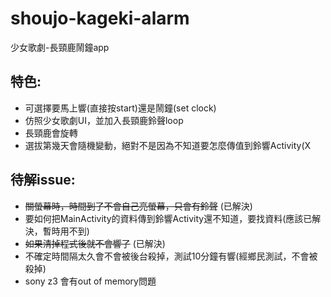 # shoujo-kageki-alarm
少女歌劇-長頸鹿鬧鐘app

## 特色:
  - 可選擇要馬上響(直接按start)還是鬧鐘(set clock)
  - 仿照少女歌劇UI，並加入長頸鹿鈴聲loop
  - 長頸鹿會旋轉
  - 選拔第幾天會隨機變動，絕對不是因為不知道要怎麼傳值到鈴響Activity(X

## 待解issue:
  - ~~關螢幕時，時間到了不會自己亮螢幕，只會有鈴聲~~ (已解決)
  - 要如何把MainActivity的資料傳到鈴響Activity還不知道，要找資料(應該已解決，暫時用不到)
  - ~~如果清掉程式後就不會響了~~ (已解決)
  - 不確定時間隔太久會不會被後台殺掉，測試10分鐘有響(經鄉民測試，不會被殺掉)
  - sony z3 會有out of memory問題
